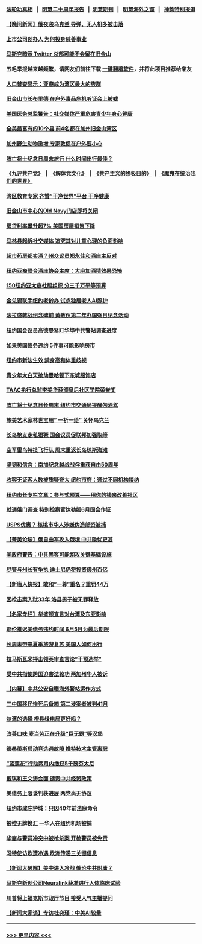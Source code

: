 #### [法轮功真相](https://github.com/gfw-breaker/truth/blob/master/README.md?t=0) &nbsp;&nbsp;|&nbsp;&nbsp; [明慧二十周年报告](https://github.com/gfw-breaker/mh-reports/blob/master/README.md?t=0) &nbsp;&nbsp;|&nbsp;&nbsp;[明慧期刊](https://github.com/gfw-breaker/mh-qikan) &nbsp;&nbsp;|&nbsp;&nbsp; [明慧海外之窗](https://github.com/gfw-breaker/mh-news/blob/master/README.md?t=0) &nbsp;&nbsp;|&nbsp;&nbsp; [神韵特别报道](https://github.com/gfw-breaker/mh-news/blob/master/shenyun.md?t=0)
#### [【晚间新闻】俄夜袭乌克兰 导弹、无人机多被击落](../pages/nsc412/n14004977.md?t=05272143) 
#### [上市公司创办人 为何投身慈善事业](../pages/nsc412/n14004973.md?t=05272143) 
#### [马斯克暗示 Twitter 总部可能不会留在旧金山](../pages/nsc412/n14004971.md?t=05272143) 
#### 五毛举报越来越频繁，请网友们前往下载 [一键翻墙软件](https://github.com/gfw-breaker/ssr-accounts)，并将此项目推荐给亲友
#### [人口普查显示：亚裔成为湾区最大的族群](../pages/nsc412/n14004966.md?t=05272143) 
#### [旧金山市长布里德 在户外毒品危机听证会上被嘘](../pages/nsc412/n14004964.md?t=05272143) 
#### [美国医务总监警告：社交媒体严重危害青少年身心健康](../pages/nsc412/n14004961.md?t=05272143) 
#### [全美最富有的10个县 前4名都在加州旧金山湾区](../pages/nsc412/n14004959.md?t=05272143) 
#### [加州野生动物激增 专家敦促在户外要小心](../pages/nsc412/n14004957.md?t=05272143) 
#### [阵亡将士纪念日周末旅行 什么时间出行最佳？](../pages/nsc412/n14004933.md?t=05272143) 
#### [《九评共产党》](https://github.com/begood0513/9ping.md/blob/master/README.md) &nbsp;|&nbsp; [《解体党文化》](../../../../jtdwh.md/blob/master/README.md)  &nbsp;|&nbsp; [《共产主义的终极目的》](../../../../gczydzjmd.md/blob/master/README.md) &nbsp;|&nbsp; [《魔鬼在统治我们的世界》](../../../../mgztzwmdsj.md/blob/master/README.md) 
#### [湾区教育专家 齐赞“干净世界”平台 干净健康](../pages/nsc412/n14004923.md?t=05272143) 
#### [旧金山市中心的Old Navy门店即将关闭](../pages/nsc412/n14004920.md?t=05272143) 
#### [房贷利率飙升超7% 美国房屋销售下降](../pages/nsc412/n14004914.md?t=05272143) 
#### [马林县起诉社交媒体 追究其对儿童心理的负面影响](../pages/nsc412/n14004909.md?t=05272143) 
#### [超市药房都卖酒？州众议员郑永佳和酒庄主反对](../pages/nsc412/n14004890.md?t=05272143) 
#### [纽约亚裔联合酒庄协会主席：大麻加酒精效果恐怖](../pages/nsc412/n14004892.md?t=05272143) 
#### [150纽约亚太裔社服组织 分三千万平等预算](../pages/nsc412/n14004900.md?t=05272143) 
#### [金兑锡联手纽约老龄办 试点独居老人AI照护](../pages/nsc412/n14004865.md?t=05272143) 
#### [法拉盛韩战纪念碑前 黄敏仪第二年办国殇日纪念活动](../pages/nsc412/n14004867.md?t=05272143) 
#### [纽约国会议员高德曼紧盯华埠中共警站调查进度](../pages/nsc412/n14004888.md?t=05272143) 
#### [如果美国债务违约 5件事可能影响房市](../pages/nsc412/n14004848.md?t=05272143) 
#### [纽约市新法生效 禁身高和体重歧视](../pages/nsc412/n14004903.md?t=05272143) 
#### [青少年大白天抢劫曼哈顿下东城服饰店](../pages/nsc412/n14004897.md?t=05272143) 
#### [TAAC执行总监李美华获颁皇后社区学院荣誉奖](../pages/nsc412/n14004871.md?t=05272143) 
#### [阵亡将士纪念日长周末 纽约市交通局提醒勿酒驾](../pages/nsc412/n14004838.md?t=05272143) 
#### [旅美艺术家林世宝用“ 一祈一绘” 关怀乌克兰](../pages/nsc412/n14004850.md?t=05272143) 
#### [长岛枪支走私猖獗 国会议员促联邦加强取缔](../pages/nsc412/n14004840.md?t=05272143) 
#### [空军雷鸟特技飞行队 周末重返长岛琼斯海滩](../pages/nsc412/n14004852.md?t=05272143) 
#### [坚韧和信念：南加纪念越战战俘重获自由50周年](../pages/nsc412/n14004835.md?t=05272143) 
#### [收容无证客人数被质疑夸大 纽约市府：通过不同机构接纳](../pages/nsc412/n14004842.md?t=05272143) 
#### [纽约市长专栏文章：参与式预算——用你的钱来改善社区](../pages/nsc412/n14004844.md?t=05272143) 
#### [就通俄门调查 特别检察官达勒姆6月国会作证](../pages/nsc412/n14004793.md?t=05272143) 
#### [USPS优惠？ 核桃市华人涉嫌伪造邮资被捕](../pages/nsc412/n14004799.md?t=05272143) 
#### [【菁英论坛】俄自由军攻入俄境 中共隐忧更甚](../pages/nsc412/n14004760.md?t=05272143) 
#### [美政府警告：中共黑客可能网攻关键基础设施](../pages/nsc412/n14004746.md?t=05272143) 
#### [尽管与州长有争执 迪士尼仍将投资佛州百亿](../pages/nsc412/n14004757.md?t=05272143) 
#### [【新唐人快报】敢和“一尊”重名？重罚44万](../pages/nsc412/n14004794.md?t=05272143) 
#### [因枪击案入狱33年 洛县男子被无罪释放](../pages/nsc412/n14004787.md?t=05272143) 
#### [【名家专栏】华盛顿宣言对台湾及东亚影响](../pages/nsc412/n14003915.md?t=05272143) 
#### [耶伦推迟美债务违约时间 6月5日为最后期限](../pages/nsc412/n14004776.md?t=05272143) 
#### [长周末带来夏季旅游复苏 美国人如何出行](../pages/nsc412/n14004733.md?t=05272143) 
#### [拉马斯瓦米抨击领英审查言论“干预选举”](../pages/nsc412/n14004755.md?t=05272143) 
#### [受中共指使跨国迫害法轮功 两加州华人被诉](../pages/nsc412/n14004778.md?t=05272143) 
#### [【内幕】中共公安自曝海外警站运作方式](../pages/nsc412/n14003947.md?t=05272143) 
#### [三中国移民惨死后备箱 第二涉案者被判41月](../pages/nsc412/n14004764.md?t=05272143) 
#### [尔湾的选择 橙县绿电局更好吗？](../pages/nsc412/n14004762.md?t=05272143) 
#### [改善口味 麦当劳正在升级“巨无霸”等汉堡](../pages/nsc412/n14004754.md?t=05272143) 
#### [德桑蒂斯启动竞选遇故障 推特技术主管离职](../pages/nsc412/n14004670.md?t=05272143) 
#### [“蓝莲花”行动两月内缴获5千磅芬太尼](../pages/nsc412/n14004759.md?t=05272143) 
#### [戴琪和王文涛会面 谴责中共经贸政策](../pages/nsc412/n14004729.md?t=05272143) 
#### [美债务上限谈判获进展 两党尚无协议](../pages/nsc412/n14004682.md?t=05272143) 
#### [纽约市成庇护城：只因40年前法庭命令](../pages/nsc412/n14004294.md?t=05272143) 
#### [被控无牌换汇 一华人在纽约机场被捕](../pages/nsc412/n14004324.md?t=05272143) 
#### [华裔与警员冲突中被枪杀案 开枪警员被免责](../pages/nsc412/n14004704.md?t=05272143) 
#### [习特使访欧遭冷遇 欧洲传递三关键信息](../pages/nsc412/n14004671.md?t=05272143) 
#### [【新闻大破解】美中进入冷战 俄沦中共附庸？](../pages/nsc412/n14004698.md?t=05272143) 
#### [马斯克新创公司Neuralink获准进行人体临床试验](../pages/nsc412/n14004654.md?t=05272143) 
#### [川普将上福克斯市政厅节目 接受人气主播提问](../pages/nsc412/n14004657.md?t=05272143) 
#### [【新闻大家谈】专访杜奕瑾：中美AI较量](../pages/nsc412/n14004656.md?t=05272143) 

----
#### [ >>> 更早内容 <<< ](../indexes/nsc412-earlier.md)
